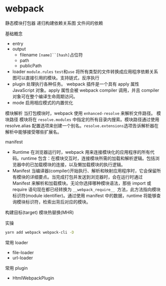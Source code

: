 # webpack

静态模块打包器 递归构建依赖关系图 文件间的依赖

基础概念

- entry
- output
  - filename ` [name]``[hash] `占位符
  - path
  - publicPath
- loader `module.rules` `test`和`use` 将所有类型的文件转换成应用程序依赖关系图可以直接引用的模块。支持链式，反序执行
- plugin 处理执行各种任务。 webpack 插件是一个具有 apply 属性 JavaScript 对象。apply 属性会被 webpack compiler 调用，并且 compiler 对象可在整个编译生命周期访问。
- mode 启用相应模式的内置优化

模块解析
当打包模块时，webpack 使用 `enhanced-resolve` 来解析文件路径。
模块路径 模块将在 `resolve.modules` 中指定的所有目录内搜索。模块路径通过使用 resolve.alias 配置选项来创建一个别名。`resolve.extensions`选项告诉解析器在解析中能够接受哪些扩展名。

manifest

- Runtime 在浏览器运行时，webpack 用来连接模块化的应用程序的所有代码。runtime 包含：在模块交互时，连接模块所需的加载和解析逻辑。包括浏览器中的已加载模块的连接，以及懒加载模块的执行逻辑。
- Manifest 当编译器(compiler)开始执行、解析和映射应用程序时，它会保留所有模块的详细要点。当完成打包并发送到浏览器时，会在运行时通过 Manifest 来解析和加载模块。无论你选择哪种模块语法，那些 import 或 require 语句现在都已经转换为 `__webpack_require__ `方法，此方法指向模块标识符(module identifier)。通过使用 manifest 中的数据，runtime 将能够查询模块标识符，检索出背后对应的模块。

构建目标(target)
模块热替换(MHR)

实操

```bash
yarn add webpack webpack-cli -D
```

常用 loader

- file-loader
- url-loader

常用 plugin

- HtmlWebpackPlugin
